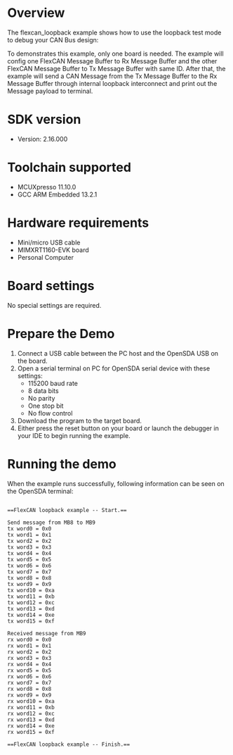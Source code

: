 Overview
========
The flexcan_loopback example shows how to use the loopback test mode to debug your CAN Bus design:

To demonstrates this example, only one board is needed. The example will config one FlexCAN Message
Buffer to Rx Message Buffer and the other FlexCAN Message Buffer to Tx Message Buffer with same ID.
After that, the example will send a CAN Message from the Tx Message Buffer to the Rx Message Buffer
through internal loopback interconnect and print out the Message payload to terminal.

SDK version
===========
- Version: 2.16.000

Toolchain supported
===================
- MCUXpresso  11.10.0
- GCC ARM Embedded  13.2.1

Hardware requirements
=====================
- Mini/micro USB cable
- MIMXRT1160-EVK board
- Personal Computer

Board settings
==============
No special settings are required.

Prepare the Demo
================
1. Connect a USB cable between the PC host and the OpenSDA USB on the board.
2. Open a serial terminal on PC for OpenSDA serial device with these settings:
   - 115200 baud rate
   - 8 data bits
   - No parity
   - One stop bit
   - No flow control
3. Download the program to the target board.
4. Either press the reset button on your board or launch the debugger in your IDE to begin running
   the example.

Running the demo
================
When the example runs successfully, following information can be seen on the OpenSDA terminal:

~~~~~~~~~~~~~~~~~~~~~

==FlexCAN loopback example -- Start.==

Send message from MB8 to MB9
tx word0 = 0x0
tx word1 = 0x1
tx word2 = 0x2
tx word3 = 0x3
tx word4 = 0x4
tx word5 = 0x5
tx word6 = 0x6
tx word7 = 0x7
tx word8 = 0x8
tx word9 = 0x9
tx word10 = 0xa
tx word11 = 0xb
tx word12 = 0xc
tx word13 = 0xd
tx word14 = 0xe
tx word15 = 0xf

Received message from MB9
rx word0 = 0x0
rx word1 = 0x1
rx word2 = 0x2
rx word3 = 0x3
rx word4 = 0x4
rx word5 = 0x5
rx word6 = 0x6
rx word7 = 0x7
rx word8 = 0x8
rx word9 = 0x9
rx word10 = 0xa
rx word11 = 0xb
rx word12 = 0xc
rx word13 = 0xd
rx word14 = 0xe
rx word15 = 0xf

==FlexCAN loopback example -- Finish.==
~~~~~~~~~~~~~~~~~~~~~
